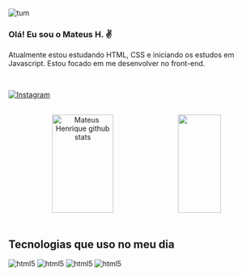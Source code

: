 <br>

![tum](https://user-images.githubusercontent.com/110043609/202230007-7ad2516d-ec64-41e1-8914-b212d1e2e86c.png)

### Olá! Eu sou o Mateus H. ✌️

<p>Atualmente estou estudando HTML, CSS e iniciando os estudos em Javascript. Estou focado em me desenvolver no front-end.</p>

<br>

[![Instagram](https://img.shields.io/badge/Instagram-E4405F?style=for-the-badge&logo=instagram&logoColor=white)](https://www.instagram.com/matt_henrii/?hl=pt-br)

<br>

<div align="center">  
  <img width="49%" height="195px" src="https://github-readme-stats.vercel.app/api?username=matt-henri&show_icons=true&count_private=true&hide_border=true&title_color=ff91a4&icon_color=ff91a4&text_color=c9d1d9&bg_color=0d1117" alt="Mateus Henrique github stats" /> 
  <img width="41%" height="195px" src="https://github-readme-stats.vercel.app/api/top-langs/?username=matt-henri&layout=compact&hide_border=true&title_color=ff91a4&text_color=ff91a4&bg_color=0d1117" />
</div>

<br>


## Tecnologias que uso no meu dia

<div id="icon"> 
    <img alt="html5" src="https://img.shields.io/badge/HTML5-E34F26?style=for-the-badge&logo=html5&logoColor=white">
    <img alt="html5" src="https://img.shields.io/badge/CSS3-1572B6?style=for-the-badge&logo=css3&logoColor=white">
    <img alt="html5" src="https://img.shields.io/badge/JavaScript-F7DF1E?style=for-the-badge&logo=javascript&logoColor=black">
    <img alt="html5" src="https://img.shields.io/badge/PHP-777BB4?style=for-the-badge&logo=php&logoColor=white">
        
</div>
